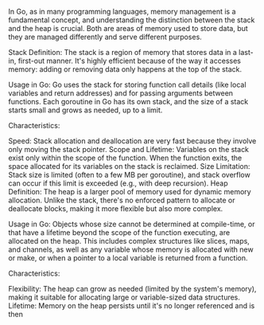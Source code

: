 In Go, as in many programming languages, memory management is a fundamental concept, and understanding the distinction between the stack and the heap is crucial. Both are areas of memory used to store data, but they are managed differently and serve different purposes.

Stack
Definition: The stack is a region of memory that stores data in a last-in, first-out manner. It's highly efficient because of the way it accesses memory: adding or removing data only happens at the top of the stack.

Usage in Go: Go uses the stack for storing function call details (like local variables and return addresses) and for passing arguments between functions. Each goroutine in Go has its own stack, and the size of a stack starts small and grows as needed, up to a limit.

Characteristics:

Speed: Stack allocation and deallocation are very fast because they involve only moving the stack pointer.
Scope and Lifetime: Variables on the stack exist only within the scope of the function. When the function exits, the space allocated for its variables on the stack is reclaimed.
Size Limitation: Stack size is limited (often to a few MB per goroutine), and stack overflow can occur if this limit is exceeded (e.g., with deep recursion).
Heap
Definition: The heap is a larger pool of memory used for dynamic memory allocation. Unlike the stack, there's no enforced pattern to allocate or deallocate blocks, making it more flexible but also more complex.

Usage in Go: Objects whose size cannot be determined at compile-time, or that have a lifetime beyond the scope of the function executing, are allocated on the heap. This includes complex structures like slices, maps, and channels, as well as any variable whose memory is allocated with new or make, or when a pointer to a local variable is returned from a function.

Characteristics:

Flexibility: The heap can grow as needed (limited by the system's memory), making it suitable for allocating large or variable-sized data structures.
Lifetime: Memory on the heap persists until it's no longer referenced and is then 